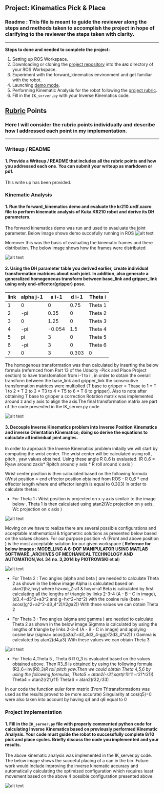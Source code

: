 ## Project: Kinematics Pick & Place
### Readme : This file is meant to guide the reviewer along the steps and methods taken to accomplish the project in hope of clarifying to the reviewer the steps taken with clarity.
---


**Steps to done and needed to complete the project:**  


1. Setting up  ROS Workspace.
2. Downloading or cloning the [project repository](https://github.com/udacity/RoboND-Kinematics-Project) into the ***src*** directory of your ROS Workspace.  
3. Experiment with the forward_kinematics environment and get familiar with the robot.
4. Launching  [demo mode](https://classroom.udacity.com/nanodegrees/nd209/parts/7b2fd2d7-e181-401e-977a-6158c77bf816/modules/8855de3f-2897-46c3-a805-628b5ecf045b/lessons/91d017b1-4493-4522-ad52-04a74a01094c/concepts/ae64bb91-e8c4-44c9-adbe-798e8f688193).
5. Performing Kinematic Analysis for the robot following the [project rubric](https://review.udacity.com/#!/rubrics/972/view).
6. Fill in the `IK_server.py` with your Inverse Kinematics code. 


[//]: # (Image References)

[image1]: ./Results/kuka_arm_frame.png
[image2]: ./Results/demo.png
[image3]: ./Results/matrix.png
[image4]: ./Results/q1.png
[image5]: ./Results/full_solutions.png
[image6]: ./Results/front_above_position.png
[image7]: ./Results/can_in_bin.png

## [Rubric](https://review.udacity.com/#!/rubrics/972/view) Points
### Here I will consider the rubric points individually and describe how I addressed each point in my implementation.  

---
### Writeup / README

#### 1. Provide a Writeup / README that includes all the rubric points and how you addressed each one.  You can submit your writeup as markdown or pdf.  

This write up has been provided.

### Kinematic Analysis
#### 1. Run the forward_kinematics demo and evaluate the kr210.urdf.xacro file to perform kinematic analysis of Kuka KR210 robot and derive its DH parameters.

The forward kinematics demo was run and used to evauluate the joint parameter. Below image shows demo succefully running in ROS
![alt text][image2]

Moreover this was the basis of evaluating the kinematic frames and there distribution. The below image shows how the frames were distributed

![alt text][image1]

#### 2. Using the DH parameter table you derived earlier, create individual transformation matrices about each joint. In addition, also generate a generalized homogeneous transform between base_link and gripper_link using only end-effector(gripper) pose.

link | alpha j-1 | a i-1 | d i-1 | Theta i
--- | --- | --- | --- | ---
1 | 0 | 0 | 0.75 | Theta 1
2 | -pi | 0.35 | 0| Theta 2
3 | 0 | 1.25 | 0 | Theta 3
4 | -pi | -0.054 | 1.5 | Theta 4 
5 | pi | 3 | 0 | Theta 5
6 | -pi| 3 | 0 | Theta 6
7 | 0 | 3 | 0.303 | 0

The homogenous transformation was then calculated by inserting the below formula (refernced from Part 13 of the Udacity -Pick and Place Project section) to have transfomation from i-1 to i , in order to obtain the overall transform between the base_link and gripper_link the consecutive transformation matrices were multiplied (T base to gripper = Tbase to 1 * T 1 to 2 * T 2 to 3 * T3 to 4 * T5 to 6 * T 6 to gripper). Also to note after obtaining T base to gripper a correction Rotation matrix was implemented around z and y axis to align the axis.The final transformation matrix are part of the code presented in the IK_server.py code.


![alt text][image3]

#### 3. Decouple Inverse Kinematics problem into Inverse Position Kinematics and inverse Orientation Kinematics; doing so derive the equations to calculate all individual joint angles.

In order to approach the Inverse Kinematics problem initailly we will start by computing the wrist center. 
The wrist center will be calculated using roll , pitch , yaw values obtained. Using these angle R 0_6 is evaluated.
(R 0_6 = Ryaw around zaxis* Rpitch around y axis * R roll around x axis )
 
 Wrist center position is then calculated based on the following formula
 (Wrist position = end effector position obtained from ROS - R 0_6 * end effector length where end effector length is equal to 0.303) 
In order to calculate thetas : 
- For Theta 1 :
Wrist position is projected on x-y axis similair to the image below . Theta 1 is then calculated using atan2(Wc projection on y axis, Wc projection on x axis ) 

![alt text][image4]

Moving on we have to realize there are several possible configurations and acceptable mathematical & trigometric solutions  as presented below based on the values chosen. For our purpose position -A (Front and above position ) is the most acceptable solution for our given workspace ( **Refernce for below images : MODELLING A 6-DOF MANIPULATOR
USING MATLAB SOFTWARE.,ARCHIVES OF MECHANICAL TECHNOLOGY AND AUTOMATION,Vol. 34 no. 3,2014 by PIOTROWSKI et al**)

![alt text][image5]

- For Theta 2 :
Two angles (alpha and beta )  are needed to calculate Theta 2 as shown in the below image
Alpha  is calculated based on atan2(hz,hxy) where hz=wc_Z-a1 & hxy=r-a1
Beta is calculated by first calculating all the lengths of triangle by links 2-3-4 (A - B - C in image),(d3_4=d3^2+a3^2 and g=hx^2+hz^2) with the cosine rule (beta = acos((g^2+a2^2-d3_4^2)/(2*g*a2))
With these values we can obtain Theta 2

- For Theta 3 :
Two angles (sigma and gamma )  are needed to calculate Theta 2 as shown in the below image
Sigmma is calculated by using the lengths of triangle by links 2-3-4 (A - B - C in image) and applying cosine law (sigma= acos((a2*a2+d3_4*d3_4-g*g)/(2*d3_4*a2)) )
Gamma is calculated by atan2(d4,a3)
With these values we can obtain Theta 3 

![alt text][image6]

- For Theta 4,Theta 5 , Theta 6 
R 0_3 is evaluated based on the values obtained above. Then R3_6 is obtained by using the following formula (R3_6=inv(R0_3)*R roll pitch yaw.Then we could obtain Theta 4,5,6 by using the following formulas,
Theta5 = atan2(-r31,sqrt(r11*r11+r21*r21))
Theta4  = atan2(r21,r11)
Theta6 = atan2(r32,r33)

In our code the function euler form matrix (From Tf.transformations was used as the results proved to be more accurate)
Singularity at cos(q5)=0 were also taken into account by having q4 and q6 equal to 0

### Project Implementation

#### 1. Fill in the `IK_server.py` file with properly commented python code for calculating Inverse Kinematics based on previously performed Kinematic Analysis. Your code must guide the robot to successfully complete 8/10 pick and place cycles. Briefly discuss the code you implemented and your results. 

The above kinematic analysis was implemented in the IK_server.py code. The below image shows the succeful placing of a can in the bin.
Future work would include improving the inverse kinematic accuracy and automatically calculating the optimized configuration which requires least movement based on the above 4 possible configuration presented above.

![alt text][image7]


